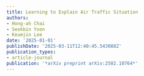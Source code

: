 ```yaml
---
title: Learning to Explain Air Traffic Situation
authors:
- Hong-ah Chai
- Seokbin Yoon
- Keumjin Lee
date: '2025-01-01'
publishDate: '2025-03-11T12:40:45.543088Z'
publication_types:
- article-journal
publication: '*arXiv preprint arXiv:2502.10764*'
---
```

